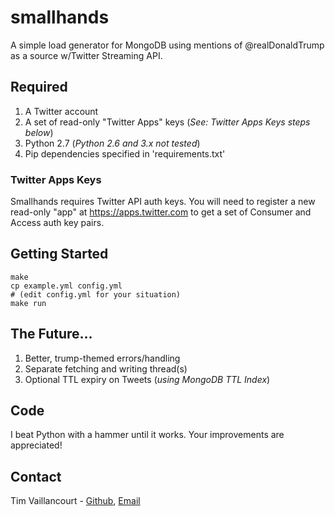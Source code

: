 # smallhands
A simple load generator for MongoDB using mentions of @realDonaldTrump as a source w/Twitter Streaming API.

## Required
1. A Twitter account
2. A set of read-only "Twitter Apps" keys (*See: Twitter Apps Keys steps below*)
3. Python 2.7 (*Python 2.6 and 3.x not tested*)
4. Pip dependencies specified in 'requirements.txt'

### Twitter Apps Keys

Smallhands requires Twitter API auth keys. You will need to register a new read-only "app" at https://apps.twitter.com to get a set of Consumer and Access auth key pairs.

## Getting Started
```
make
cp example.yml config.yml
# (edit config.yml for your situation)
make run
```

## The Future...
1. Better, trump-themed errors/handling
2. Separate fetching and writing thread(s)
3. Optional TTL expiry on Tweets (*using MongoDB TTL Index*)

##  Code
I beat Python with a hammer until it works. Your improvements are appreciated!

## Contact
Tim Vaillancourt - [Github](https://github.com/timvaillancourt), [Email](mailto:tim@timvaillancourt.com)
